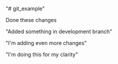"# git_example" 

Done these changes

"Added something in development branch"

"I'm adding even more changes"

"I'm doing this for my clarity"

